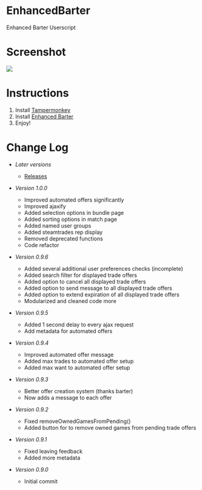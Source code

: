 # EnhancedBarter
Enhanced Barter Userscript

# Screenshot
![](http://i.imgur.com/ZfaJKpT.png)

# Instructions
1. Install [Tampermonkey](https://tampermonkey.net/)
2. Install [Enhanced Barter](https://github.com/Revadike/EnhancedBarter/raw/master/Enhanced%20Barter.user.js)
3. Enjoy!

# Change Log
 * *Later versions*
      * [Releases](https://github.com/Revadike/EnhancedBarter/releases)

 * *Version 1.0.0*
      * Improved automated offers significantly
      * Improved ajaxify
      * Added selection options in bundle page
      * Added sorting options in match page
      * Added named user groups
      * Added steamtrades rep display
      * Removed deprecated functions
      * Code refactor

 * *Version 0.9.6*
      * Added several additional user preferences checks (incomplete)
      * Added search filter for displayed trade offers
      * Added option to cancel all displayed trade offers
      * Added option to send message to all displayed trade offers
      * Added option to extend expiration of all displayed trade offers
      * Modularized and cleaned code more

 * *Version 0.9.5*
      * Added 1 second delay to every ajax request
      * Add metadata for automated offers

 * *Version 0.9.4*
      * Improved automated offer message
      * Added max trades to automated offer setup
      * Added max want to automated offer setup

 * *Version 0.9.3*
     * Better offer creation system (thanks barter)
     * Now adds a message to each offer
     
 * *Version 0.9.2*
     * Fixed removeOwnedGamesFromPending()
     * Added button for to remove owned games from pending trade offers

 * *Version 0.9.1*
     * Fixed leaving feedback
     * Added more metadata

 * *Version 0.9.0*
     * Initial commit
